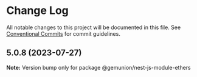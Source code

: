 # Change Log

All notable changes to this project will be documented in this file.
See [Conventional Commits](https://conventionalcommits.org) for commit guidelines.

## 5.0.8 (2023-07-27)

**Note:** Version bump only for package @gemunion/nest-js-module-ethers
